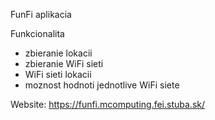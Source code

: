 FunFi aplikacia

Funkcionalita
 * zbieranie lokacii
 * zbieranie WiFi sieti
 * WiFi sieti lokacii
 * moznost hodnoti jednotlive WiFi siete
 
Website: https://funfi.mcomputing.fei.stuba.sk/
